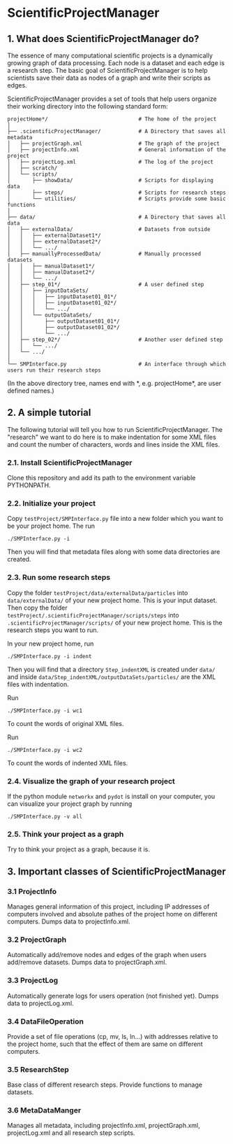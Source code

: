 # ScientificProjectManager

## 1. What does ScientificProjectManager do?
The essence of many computational scientific projects is a dynamically growing graph of data processing. Each node is a dataset and each edge is a research step. The basic goal of ScientificProjectManager is to help scientists save their data as nodes of a graph and write their scripts as edges.

ScientificProjectManager provides a set of tools that help users organize their working directory into the following standard form:

```
projectHome*/                             # The home of the project
│
├── .scientificProjectManager/            # A Directory that saves all metadata
│   ├── projectGraph.xml                  # The graph of the project
│   ├── projectInfo.xml                   # General information of the project
│   ├── projectLog.xml                    # The log of the project
│   ├── scratch/
│   └── scripts/
│       ├── showData/                     # Scripts for displaying data
│       ├── steps/                        # Scripts for research steps
│       └── utilities/                    # Scripts provide some basic functions
│
├── data/                                 # A Directory that saves all data
│   ├── externalData/                     # Datasets from outside 
│   │   ├── externalDataset1*/
│   │   ├── externalDataset2*/
│   │   └── .../
│   ├── manuallyProcessedData/            # Manually processed datasets
│   │   ├── manualDataset1*/
│   │   ├── manualDataset2*/
│   │   └── .../
│   ├── step_01*/                         # A user defined step
│   │   ├── inputDataSets/
│   │   │   ├── inputDataset01_01*/
│   │   │   ├── inputDataset01_02*/
│   │   │   └── .../
│   │   └── outputDataSets/
│   │       ├── outputDataset01_01*/
│   │       ├── outputDataset01_02*/
│   │       └── .../
│   ├── step_02*/                         # Another user defined step
│   │   └── .../
│   └── .../
│
└── SMPInterface.py                       # An interface through which users run their research steps 
```
(In the above directory tree, names end with \*, e.g. projectHome\*, are user defined names.)

## 2. A simple tutorial
The following tutorial will tell you how to run ScientificProjectManager. The "research" we want to do here is to make indentation for some XML files and count the number of characters, words and lines inside the XML files.

### 2.1. Install ScientificProjectManager
Clone this repository and add its path to the environment variable PYTHONPATH.

### 2.2. Initialize your project
Copy `testProject/SMPInterface.py` file into a new folder which you want to be your project home. The run
```
./SMPInterface.py -i
```
Then you will find that metadata files along with some data directories are created.

### 2.3. Run some research steps
Copy the folder `testProject/data/externalData/particles` into `data/externalData/` of your new project home. This is your input dataset. Then copy the folder `testProject/.scientificProjectManager/scripts/steps` into `.scientificProjectManager/scripts/` of your new project home. This is the research steps you want to run.

In your new project home, run
```
./SMPInterface.py -i indent
```
Then you will find that a directory `Step_indentXML` is created under `data/` and inside `data/Step_indentXML/outputDataSets/particles/` are the XML files with indentation.

Run
```
./SMPInterface.py -i wc1
```
To count the words of original XML files.

Run
```
./SMPInterface.py -i wc2
```
To count the words of indented XML files.

### 2.4. Visualize the graph of your research project
If the python module `networkx` and `pydot` is install on your computer, you can visualize your project graph by running
```
./SMPInterface.py -v all
```

### 2.5. Think your project as a graph
Try to think your project as a graph, because it is.

## 3. Important classes of ScientificProjectManager
### 3.1 ProjectInfo
Manages general information of this project, including IP addresses of computers involved and absolute pathes of the project home on different computers. Dumps data to projectInfo.xml.

### 3.2 ProjectGraph
Automatically add/remove nodes and edges of the graph when users add/remove datasets. Dumps data to projectGraph.xml.

### 3.3 ProjectLog
Automatically generate logs for users operation (not finished yet). Dumps data to projectLog.xml.

### 3.4 DataFileOperation
Provide a set of file operations (cp, mv, ls, ln…) with addresses relative to the project home, such that the effect of them are same on different computers.

### 3.5 ResearchStep
Base class of different research steps. Provide functions to manage datasets.

### 3.6 MetaDataManger
Manages all metadata, including projectInfo.xml, projectGraph.xml, projectLog.xml and all research step scripts. 
 

